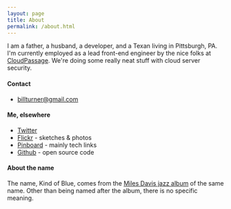 ```yaml
---
layout: page
title: About
permalink: /about.html
---
```

I am a father, a husband, a developer, and a Texan living in Pittsburgh, PA. I'm currently employed as a lead front-end engineer by the nice folks at [CloudPassage](http://cloudpassage.com/). We're doing some really neat stuff with cloud server security.

#### Contact

* [billturner@gmail.com](billturner@gmail.com)

#### Me, elsewhere

* [Twitter](https://twitter.com/billturner)
* [Flickr](https://flickr.com/billturner) - sketches & photos
* [Pinboard](http://pinboard.in/u:billturner) - mainly tech links
* [Github](https://github.com/billturner) - open source code
<!-- * [Mlkshk](http://mlkshk.com/user/billturner) - interesting images -->

#### About the name

The name, Kind of Blue, comes from the [Miles Davis jazz album](http://amzn.to/2fBqDIU "Buy this wonderful album, via Amazon.com") of the same name. Other than being named after the album, there is no specific meaning.

